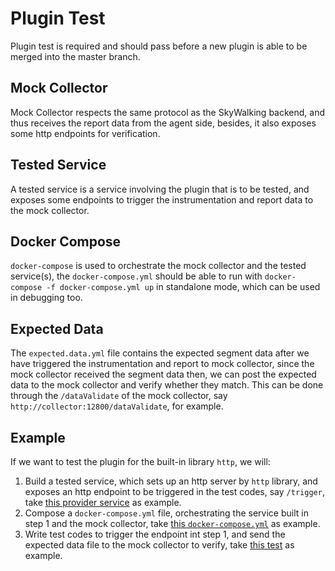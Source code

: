 # Plugin Test

Plugin test is required and should pass before a new plugin is able to be merged into the master branch.

## Mock Collector

Mock Collector respects the same protocol as the SkyWalking backend, and thus receives the report data from the agent side,
besides, it also exposes some http endpoints for verification.

## Tested Service

A tested service is a service involving the plugin that is to be tested, and exposes some endpoints to trigger the instrumentation
and report data to the mock collector.

## Docker Compose

`docker-compose` is used to orchestrate the mock collector and the tested service(s), the `docker-compose.yml` should be
able to run with `docker-compose -f docker-compose.yml up` in standalone mode, which can be used in debugging too.

## Expected Data

The `expected.data.yml` file contains the expected segment data after we have triggered the instrumentation and report to mock collector,
since the mock collector received the segment data then, we can post the expected data to the mock collector and verify whether
they match. This can be done through the `/dataValidate` of the mock collector, say `http://collector:12800/dataValidate`, for example.

## Example

If we want to test the plugin for the built-in library `http`, we will:

1. Build a tested service, which sets up an http server by `http` library, and exposes an http endpoint to be triggered in the test codes, say `/trigger`, take [this provider service](../tests/plugin/http/provider.py) as example.
1. Compose a `docker-compose.yml` file, orchestrating the service built in step 1 and the mock collector, take [this `docker-compose.yml`](../tests/plugin/http/docker-compose.yml) as example.
1. Write test codes to trigger the endpoint int step 1, and send the expected data file to the mock collector to verify, take [this test](../tests/plugin/http/test_request.py) as example.
